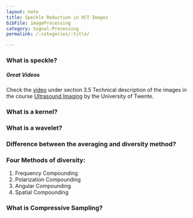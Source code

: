 ```yaml
---
layout: note
title: Speckle Reduction in OCT Images
bibFile: imageProcessing
category: Signal-Processing
permalink: /:categories/:title/

---
```


### What is speckle?
##### Great Videos

Check the [video](https://www.futurelearn.com/courses/ultrasound-imaging/8/steps/1063646) under section 3.5 Technical description of the images in the course [Ultrasound Imaging](https://www.futurelearn.com/courses/ultrasound-imaging) by the University of Twente.

### What is a kernel?
### What is a wavelet?
### Difference between the averaging and diversity method?
### Four Methods of diversity:
1. Frequency Compounding
2. Polarization Compounding
3. Angular Compounding
4. Spatial Compounding
### What is Compressive Sampling?

<!---
1. Various speckle reduction methods have been proposed in the last decades, and they can be catergorized into two groups filter-based and diffusion-based. The former approach includes Kuan filter, Lee filter, enhanced Lee filter, weighted median filter and adaptive Wiener filter. The latter approach are anisotropic diffusion, anisotropic diffusion, nonlinear complex diffusion filter {% cite Yan2020Speckle %}.

2. Some standard basic image denoising techniques are mean, median and Gaussian filtering. The current state of the art technique across the board is BM4D, a patch based denoising method. Some speckle noise reduction techniques have been developed specifically for OCT volumes based on locally adaptive filtering, soft thresholding of wavelet subbands, neural networks, and a hybrid wavelet-total variation denoising {% cite Shamouilian2019Total %}.


3. First, speckle has a signal-dependent or multiplicative nature, and the statistical modeling of speckle is a challenging task. Second, the appearance of speckle is dependent on the tissue being imaged . So, a machine learning approach to speckle removal may not be robust to change of tissue. Third, traditional noise removal filters often cause false edges or destroy edges. As a result, crucial radiological information about the tissue may be lost or misinterpreted. Some early efforts were based on the median filter, the Wiener filter, and temporal averaging. But none of these methods can preserve anatomical information accurately. Some researchers, on the other hand, have taken a different approach using the wavelet transform. These methods apply wavelet shrinkage techniques. Some of the more recent techniques tackle the problem of speckle reduction by updating partial differential equations in the form of anisotropic diffusion. Given the implementation details of anisotropic diffusion, all of these models are sensitive to the number of iterations. If the number of iterative steps is not tuned properly, the edges in the images are often destroyed. In the authors propose a speckle removing filter that relies on statistics of non-local patches. This method does not depend on diffusion and often result in superior edge preservation. But, use of non-local patches causes poor noise removal in several cases {% cite Paul2019Speckle %}.


4. Angular compounding, frequency compounding, and spatial diversity based design are representative hardware-side methods. On the contrary, those software-side methods are postprocessing techniques, and mainly include the digital filtering and sparse coding mechanisms. while the single-frame methods, including imagedomain methods, and wavelet methods, either suffer from the high-computational cost or the wavelet domain processing artifacts. it is also worth noting that all previous studies assumed that the OCT speckle noise consists mainly of multiplicative noise, and the additive noise. OCT images still suffer from the inherent additive noises in OCT systems. The SNR improvements with those proposed methods are also limited, especially for tissues with high speckle noise contamination. So far, no previous studies have ever evaluated the influences of additive noise to OCT images, to the best of our knowledge {% cite Wang2018Twostep %}.

5. For example, the compounding techniques, which average multiple uncorrelated recordings, are widely used. This class of methods is not preferred because it is time consuming and requires additional imaging system hardware modification. locally adaptive filtering [5], soft thresholding of the wavelet sub-bands, and neural networks have been proposed. "In this paper we propose a novel speckle noise reduction algorithm via solving a convex optimization problem. The objective function to be minimized is defined based on the assumption that the underlying OCT data is a sum of two components: (i ) the clean structures, which are smooth patterns with sharp edges and (ii ) the spatially sparse speckle noise. In the proposed approach, the two components are decomposed and penalized by a unified wavelet-TV regularization and norm, respectively. Morel1 over, the en face fundus information is also considered as a constraint in this optimization problem {% cite Sui2018Speckle %}.

6. Wiener filter, and wavelet filter have been proposed. Of these, use of a wavelet filter is a powerful method to reduce the speckle noise, and this filter is often used in ultrasound images. The model of the speckle noise has a multiplicative nature, and conventional filtering methods are somewhat ineffective against this speckle noise. In 2003, we have developed a denoising method using a wavelet transform for radiographic images. In this paper, we applied the method to OCT images {% cite Murakami2018Speckle %}.

-->
